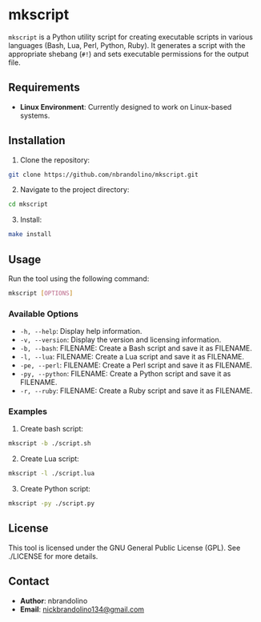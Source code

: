 # mkscript
`mkscript` is a Python utility script for creating executable scripts in various languages (Bash, Lua, Perl, Python, Ruby). It generates a script with the appropriate shebang (`#!`) and sets executable permissions for the output file.

## Requirements
- **Linux Environment**: Currently designed to work on Linux-based systems.

## Installation
1. Clone the repository:
  ```bash
  git clone https://github.com/nbrandolino/mkscript.git
  ```
2. Navigate to the project directory:
  ```bash
  cd mkscript
  ```
3. Install:
  ```bash
  make install
  ```

## Usage
Run the tool using the following command:
```bash
mkscript [OPTIONS]
```

### Available Options
- `-h, --help`: Display help information.
- `-v, --version`: Display the version and licensing information.
- `-b, --bash`: FILENAME: Create a Bash script and save it as FILENAME.
- `-l, --lua`: FILENAME: Create a Lua script and save it as FILENAME.
- `-pe, --perl`: FILENAME: Create a Perl script and save it as FILENAME.
- `-py, --python`: FILENAME: Create a Python script and save it as FILENAME.
- `-r, --ruby`: FILENAME: Create a Ruby script and save it as FILENAME.

### Examples
1. Create bash script:
  ```bash
  mkscript -b ./script.sh
  ```
2. Create Lua script:
  ```bash
  mkscript -l ./script.lua
  ```
3. Create Python script:
  ```bash
  mkscript -py ./script.py
  ```

## License
This tool is licensed under the GNU General Public License (GPL). See ./LICENSE for more details.

## Contact
- **Author**: nbrandolino
- **Email**: [nickbrandolino134@gmail.com](mailto:nickbrandolino134@gmail.com)
